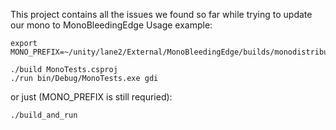 This project contains all the issues we found so far while trying to update our mono to MonoBleedingEdge
Usage example:

```
export MONO_PREFIX=~/unity/lane2/External/MonoBleedingEdge/builds/monodistribution
```

```
./build MonoTests.csproj
./run bin/Debug/MonoTests.exe gdi
```

or just (MONO_PREFIX is still requried):
```
./build_and_run
```
